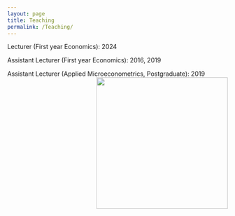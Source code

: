```yaml
---
layout: page
title: Teaching
permalink: /Teaching/
---
```



<p align="left"> Lecturer (First year Economics): 2024
  
<p align="left"> Assistant Lecturer (First year Economics): 2016, 2019


<p align="left"> Assistant Lecturer (Applied Microeconometrics, Postgraduate): 2019

<img align="right" width="300" height="300" src="{{ site.url }}{{ site.baseurl }}/docs/assets/lecture.jpg" class="img-responsive" />
